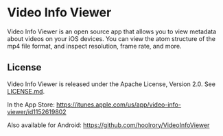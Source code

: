 # Video Info Viewer

Video Info Viewer is an open source app that allows you to view metadata about videos on your iOS devices. You can view the atom structure of the mp4 file format, and inspect resolution, frame rate, and more.

## License

Video Info Viewer is released under the Apache License, Version 2.0. See [LICENSE.md](LICENSE.md).

In the App Store: https://itunes.apple.com/us/app/video-info-viewer/id1152619802

Also available for Android: https://github.com/hoolrory/VideoInfoViewer
